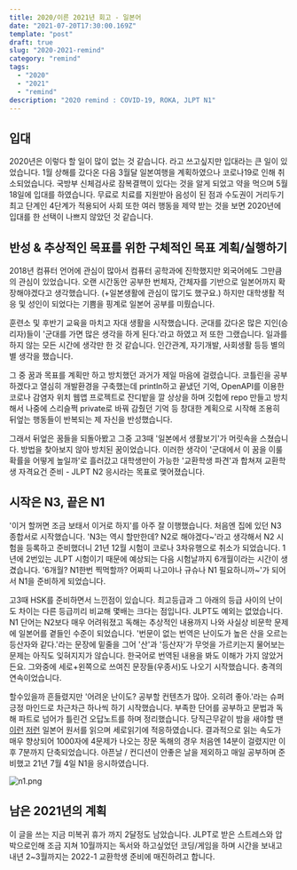 ```yaml
---
title: 2020/이른 2021년 회고 - 일본어
date: "2021-07-20T17:30:00.169Z"
template: "post"
draft: true
slug: "2020-2021-remind"
category: "remind"
tags:
  - "2020"
  - "2021"
  - "remind"
description: "2020 remind : COVID-19, ROKA, JLPT N1"
---
```


## 입대
2020년은 이렇다 할 일이 많이 없는 것 같습니다. 라고 쓰고싶지만 입대라는 큰 일이 있었습니다. 1월 상해를 갔다온 다음 3월달 일본여행을 계획하였으나 코로나19로 인해 취소되었습니다. 국방부 신체검사로 잠복결핵이 있다는 것을 알게 되었고 약을 먹으며 5월 18일에 입대를 하였습니다. 무료로 치료를 지원받아 음성이 된 점과 수도권이 거리두기 최고 단계인 4단계가 적용되어 사회 또한 여러 행동을 제약 받는 것을 보면 2020년에 입대를 한 선택이 나쁘지 않았던 것 같습니다.

## 반성 & 추상적인 목표를 위한 구체적인 목표 계획/실행하기
2018년 컴퓨터 언어에 관심이 많아서 컴퓨터 공학과에 진학했지만 외국어에도 그만큼의 관심이 있었습니다. 오랜 시간동안 공부한 번체자, 간체자를 기반으로 일본어까지 확장해야겠다고 생각했습니다. (+일본생활에 관심이 많기도 했구요.) 하지만 대학생활 적응 및 성인이 되었다는 기쁨을 핑계로 일본어 공부를 미뤘습니다.

훈련소 및 후반기 교육을 마치고 자대 생활을 시작했습니다. 군대를 갔다온 많은 지인(승리자)들이 '군대를 가면 많은 생각을 하게 된다.'라고 하였고 저 또한 그랬습니다. 일과를 하지 않는 모든 시간에 생각만 한 것 같습니다. 인간관계, 자기개발, 사회생활 등등 별의별 생각을 했습니다.

그 중 꿈과 목표를 계획만 하고 방치했던 과거가 제일 마음에 걸렸습니다. 코틀린을 공부하겠다고 열심히 개발환경을 구축했는데 println하고 끝냈던 기억, OpenAPI를 이용한 코로나 감염자 위치 웹앱 프로젝트로 잔디밭을 깔 상상을 하며 깃헙에 repo 만들고 방치해서 나중에 스리슬쩍 private로 바꿔 감췄던 기억 등 창대한 계획으로 시작해 조용히 뒤엎는 행동들이 반복되는 제 자신을 반성했습니다.

그래서 뒤엎은 꿈들을 되돌아봤고 그중 고3때 '일본에서 생활보기'가 머릿속을 스쳤습니다. 방법을 찾아보지 않아 방치된 꿈이었습니다. 이러한 생각이 '군대에서 이 꿈을 이룰 확률을 어떻게 높일까'로 흘러갔고 대학생만이 가능한 '교환학생 파견'과 합쳐져 교환학생 자격요건 준비 - JLPT N2 응시라는 목표로 맺어졌습니다.

## 시작은 N3, 끝은 N1
'이거 할꺼면 조금 보태서 이거로 하지'를 아주 잘 이행했습니다. 처음엔 집에 있던 N3 종합서로 시작했습니다. 'N3는 역시 할만한데? N2로 해야겠다~'라고 생각해서 N2 시험을 등록하고 준비했더니 21년 12월 시험이 코로나 3차유행으로 취소가 되었습니다. 1년에 2번있는 JLPT 시험이기 때문에 예상되는 다음 시험날까지 6개월이라는 시간이 생겼습니다. '6개월? N1한번 찍먹할까? 어짜피 나고야나 규슈나 N1 필요하니까~'가 되어서 N1을 준비하게 되었습니다.

고3때 HSK를 준비하면서 느낀점이 있습니다. 최고등급과 그 아래의 등급 사이의 난이도 차이는 다른 등급끼리 비교해 몇배는 크다는 점입니다. JLPT도 예외는 없었습니다. N1 단어는 N2보다 매우 어려워졌고 독해는 추상적인 내용까지 나와 사실상 비문학 문제에 일본어를 곁들인 수준이 되었습니다. '번문이 없는 번역은 난이도가 높은 산을 오르는 등산자와 같다.'라는 문장에 밑줄을 그어 '산'과 '등산자'가 무엇을 가르키는지 물어보는 문제는 아직도 잊혀지지가 않습니다. 한국어로 번역된 내용을 봐도 이해가 가지 않았거든요. 그와중에 세로+왼쪽으로 쓰여진 문장들(우종서)도 나오기 시작했습니다. 충격의 연속이었습니다.

할수있을까 흔들렸지만 '어려운 난이도? 공부할 컨텐츠가 많아. 오히려 좋아.'라는 슈퍼긍정 마인드로 차근차근 하나씩 하기 시작했습니다. 부족한 단어를 공부하고 문법과 독해 파트로 넘어가 틀린건 오답노트를 하며 정리했습니다. 당직근무같이 밤을 새야할 땐 [이런](https://amzn.to/37H37WS) [저런](https://amzn.to/3xM3gD1) 일본어 원서를 읽으며 세로읽기에 적응하였습니다. 결과적으로 읽는 속도가 매우 향상되어 1000자에 4문제가 나오는 장문 독해의 경우 처음엔 14분이 걸렸지만 이후 7분까지 단축되었습니다. 아픈날 / 컨디션이 안좋은 날을 제외하고 매일 공부하며 준비했고 21년 7월 4일 N1을 응시하였습니다.

![n1.png](/media/n1.png)

## 남은 2021년의 계획
이 글을 쓰는 지금 미복귀 휴가 까지 2달정도 남았습니다. JLPT로 받은 스트레스와 압박으로인해 조금 지쳐 10월까지는 독서와 하고싶었던 코딩/게임을 하며 시간을 보내고 내년 2~3월까지는 2022-1 교환학생 준비에 매진하려고 합니다.